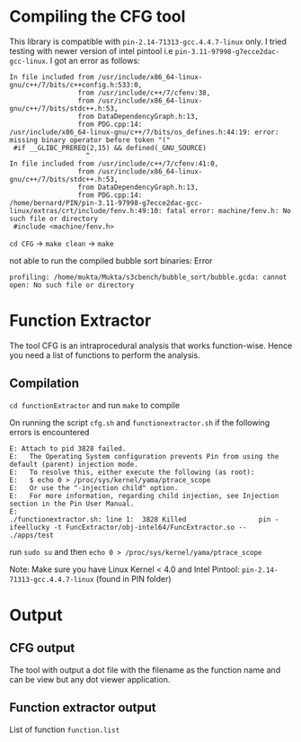 # Compiling the CFG tool 

This library is compatible with `pin-2.14-71313-gcc.4.4.7-linux` only. I tried testing with newer version of intel pintool i.e `pin-3.11-97998-g7ecce2dac-gcc-linux`. I got an error as follows: 

```
In file included from /usr/include/x86_64-linux-gnu/c++/7/bits/c++config.h:533:0,
                 from /usr/include/c++/7/cfenv:38,
                 from /usr/include/x86_64-linux-gnu/c++/7/bits/stdc++.h:53,
                 from DataDependencyGraph.h:13,
                 from PDG.cpp:14:
/usr/include/x86_64-linux-gnu/c++/7/bits/os_defines.h:44:19: error: missing binary operator before token "("
 #if __GLIBC_PREREQ(2,15) && defined(_GNU_SOURCE)
                   ^
In file included from /usr/include/c++/7/cfenv:41:0,
                 from /usr/include/x86_64-linux-gnu/c++/7/bits/stdc++.h:53,
                 from DataDependencyGraph.h:13,
                 from PDG.cpp:14:
/home/bernard/PIN/pin-3.11-97998-g7ecce2dac-gcc-linux/extras/crt/include/fenv.h:49:10: fatal error: machine/fenv.h: No such file or directory
 #include <machine/fenv.h>
```
`cd CFG` -> `make clean` -> `make`

not able to run the compiled bubble sort binaries: 
Error 
```
profiling: /home/mukta/Mukta/s3cbench/bubble_sort/bubble.gcda: cannot open: No such file or directory
```

# Function Extractor
The tool CFG is an intraprocedural analysis that works function-wise. Hence you need a list of functions to perform the analysis. 

## Compilation 
`cd functionExtractor` and run `make` to compile

On running the script `cfg.sh` and `functionextractor.sh` if the following errors is encountered

```
E: Attach to pid 3828 failed. 
E:   The Operating System configuration prevents Pin from using the default (parent) injection mode.
E:   To resolve this, either execute the following (as root):
E:   $ echo 0 > /proc/sys/kernel/yama/ptrace_scope
E:   Or use the "-injection child" option.
E:   For more information, regarding child injection, see Injection section in the Pin User Manual.
E: 
./functionextractor.sh: line 1:  3828 Killed                  pin -ifeellucky -t FuncExtractor/obj-intel64/FuncExtractor.so -- ./apps/test
```
run `sudo su` and then `echo 0 > /proc/sys/kernel/yama/ptrace_scope`

Note: Make sure you have Linux Kernel < 4.0 and Intel Pintool: `pin-2.14-71313-gcc.4.4.7-linux` (found in PIN folder)

# Output 
## CFG output
The tool with output a dot file with the filename as the function name and can be view but any dot viewer application. 
## Function extractor output
List of function `function.list`









